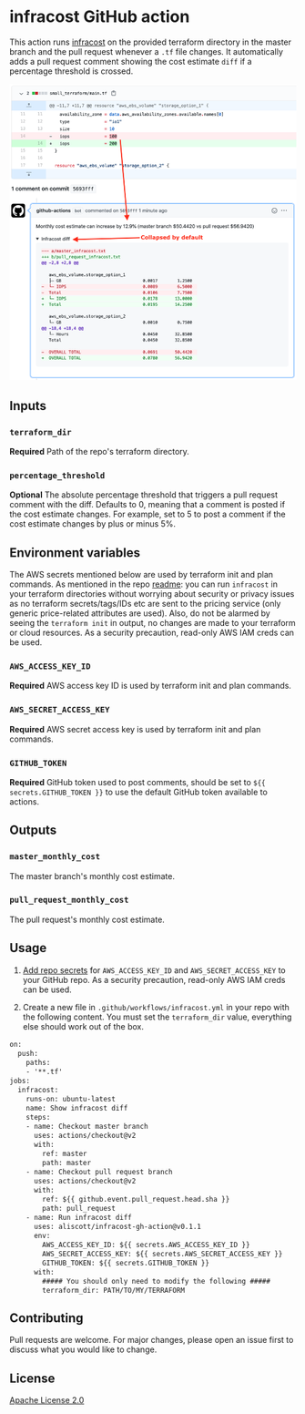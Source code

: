 # infracost GitHub action

This action runs [infracost](https://github.com/aliscott/infracost) on the provided terraform directory in the master branch and the pull request whenever a `.tf` file changes. It automatically adds a pull request comment showing the cost estimate `diff` if a percentage threshold is crossed.

<img src="screenshot.png" width=557 alt="Example screenshot" />

## Inputs

### `terraform_dir`

**Required** Path of the repo's terraform directory.

### `percentage_threshold`

**Optional** The absolute percentage threshold that triggers a pull request comment with the diff. Defaults to 0, meaning that a comment is posted if the cost estimate changes. For example, set to 5 to post a comment if the cost estimate changes by plus or minus 5%.

## Environment variables

The AWS secrets mentioned below are used by terraform init and plan commands. As mentioned in the repo [readme](../../../README.md): you can run `infracost` in your terraform directories without worrying about security or privacy issues as no terraform secrets/tags/IDs etc are sent to the pricing service (only generic price-related attributes are used). Also, do not be alarmed by seeing the `terraform init` in output, no changes are made to your terraform or cloud resources. As a security precaution, read-only AWS IAM creds can be used.

### `AWS_ACCESS_KEY_ID`

**Required** AWS access key ID is used by terraform init and plan commands.

### `AWS_SECRET_ACCESS_KEY`

**Required** AWS secret access key is used by terraform init and plan commands.

### `GITHUB_TOKEN`

**Required** GitHub token used to post comments, should be set to `${{ secrets.GITHUB_TOKEN }}` to use the default GitHub token available to actions.

## Outputs

### `master_monthly_cost`

The master branch's monthly cost estimate.

### `pull_request_monthly_cost`

The pull request's monthly cost estimate.

## Usage

1. [Add repo secrets](https://docs.github.com/en/actions/configuring-and-managing-workflows/creating-and-storing-encrypted-secrets#creating-encrypted-secrets-for-a-repository) for `AWS_ACCESS_KEY_ID` and `AWS_SECRET_ACCESS_KEY` to your GitHub repo. As a security precaution, read-only AWS IAM creds can be used.

2. Create a new file in `.github/workflows/infracost.yml` in your repo with the following content. You must set the `terraform_dir` value, everything else should work out of the box.
```
on:
  push:
    paths:
    - '**.tf'
jobs:
  infracost:
    runs-on: ubuntu-latest
    name: Show infracost diff
    steps:
    - name: Checkout master branch
      uses: actions/checkout@v2
      with:
        ref: master
        path: master
    - name: Checkout pull request branch
      uses: actions/checkout@v2
      with:
        ref: ${{ github.event.pull_request.head.sha }}
        path: pull_request
    - name: Run infracost diff
      uses: aliscott/infracost-gh-action@v0.1.1
      env:
        AWS_ACCESS_KEY_ID: ${{ secrets.AWS_ACCESS_KEY_ID }}
        AWS_SECRET_ACCESS_KEY: ${{ secrets.AWS_SECRET_ACCESS_KEY }}
        GITHUB_TOKEN: ${{ secrets.GITHUB_TOKEN }}
      with:
        ##### You should only need to modify the following #####
        terraform_dir: PATH/TO/MY/TERRAFORM
```

## Contributing

Pull requests are welcome. For major changes, please open an issue first to discuss what you would like to change.

## License

[Apache License 2.0](https://choosealicense.com/licenses/apache-2.0/)
